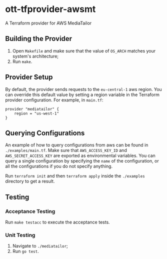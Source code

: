# ott-tfprovider-awsmt
A Terraform provider for AWS MediaTailor

## Building the Provider

1. Open `Makefile` and make sure that the value of `OS_ARCH` matches your system's architecture;
2. Run `make`.

## Provider Setup

By default, the provider sends requests to the `eu-central-1` aws region. You can override this default value by setting a region variable in the Terraform provider configuration.
For example, in `main.tf`:
```
provider "mediatailor" {
    region = "us-west-1"
}
```

## Querying Configurations

An example of how to query configurations from aws can be found in `./examples/main.tf`. Make sure that `AWS_ACCESS_KEY_ID` and `AWS_SECRET_ACCESS_KEY` are exported as environmental variables.
You can query a single configuration by specifying the `name` of the configuration, or all the configurations if you do not specify anything.

Run `terraform init` and then `terraform apply` inside the `./examples` directory to get a result.

## Testing

### Acceptance Testing
Run `make testacc` to execute the acceptance tests.

### Unit Testing
1. Navigate to `./mediatailor`;
2. Run `go test`.